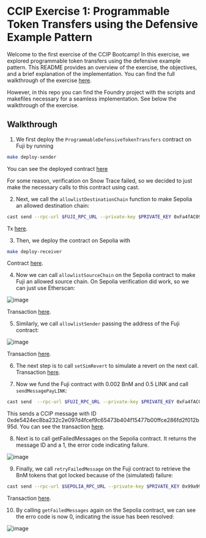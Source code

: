 # CCIP Exercise 1: Programmable Token Transfers using the Defensive Example Pattern

Welcome to the first exercise of the CCIP Bootcamp! In this exercise, we explored programmable token transfers using the defensive example pattern. This README provides an overview of the exercise, the objectives, and a brief explanation of the implementation. You can find the full walkthrough of the exercise [here](https://cll-devrel.gitbook.io/ccip-bootcamp/day-1/exercise-1-programmable-token-transfers-using-the-defensive-example-pattern). 

However, in this repo you can find the Foundry project with the scripts and makefiles necessary for a seamless implementation. See below the walkthrough of the exercise.

## Walkthrough

1. We first deploy the `ProgrammableDefensiveTokenTransfers` contract on Fuji by running 

```bash
make deploy-sender
```

You can see the deployed contract [here](https://testnet.snowtrace.io/address/0xFa4fAC09d834ADb9e4457a64b420F26966d981a0/contract/43113/code?chainid=43113)

For some reason, verification on Snow Trace failed, so we decided to just make the necessary calls to this contract using cast.

2. Next, we call the `allowlistDestinationChain` function to make Sepolia an allowed destination chain:

```bash
cast send --rpc-url $FUJI_RPC_URL --private-key $PRIVATE_KEY 0xFa4fAC09d834ADb9e4457a64b420F26966d981a0 "allowlistDestinationChain(uint64,bool)" 16015286601757825753 true
```

Tx [here](https://testnet.snowtrace.io/tx/0x8780b8729f3614d5d27d3845bf5f117d4113c16de4a06f24611b5a5c3b1877d4).

3. Then, we deploy the contract on Sepolia with

```bash
make deploy-receiver
```

Contract [here](https://sepolia.etherscan.io/address/0x99a99feea7c519068c40385e50f07fb066360f01).

4. Now we can call `allowlistSourceChain` on the Sepolia contract to make Fuji an allowed source chain. On Sepolia verification did work, so we can just use Etherscan:
   
![image](https://github.com/user-attachments/assets/5e99a325-8c55-434d-a800-bd326c353c44)

Transaction [here](https://sepolia.etherscan.io/tx/0x186ed6facbd1f0008315a586e4c133a65799336015e89c3574f699335c95a5e3).

5. Similarly, we call `allowlistSender` passing the address of the Fuji contract:

![image](https://github.com/user-attachments/assets/19f164a2-cd5b-4945-b443-f905045e85b9)

Transaction [here](https://sepolia.etherscan.io/tx/0x04ab1237fb28396362cb1a450ebbcb53983c51848bfff943c3cb50dd5de72ca2).

6. The next step is to call `setSimRevert` to simulate a revert on the next call. Transaction [here](https://sepolia.etherscan.io/tx/0x9ff07f1119be3631b8a12462b5b4e95fa2ea4fbbcbeadbd3331346d964e26b6d).

7. Now we fund the Fuji contract with 0.002 BnM and 0.5 LINK and call `sendMessagePayLINK`:

```bash
cast send  --rpc-url $FUJI_RPC_URL --private-key $PRIVATE_KEY 0xFa4fAC09d834ADb9e4457a64b420F26966d981a0 "sendMessagePayLINK(uint64,address,string,address,uint256)" 16015286601757825753 0x99a99feea7c519068c40385e50f07fb066360f01 "Hello World!" 0xD21341536c5cF5EB1bcb58f6723cE26e8D8E90e4 1000000000000000
```
This sends a CCIP message with ID 0xde5424ec8ba232c2e097d4fcef9c65473b404f15477b00ffce286fd2f012b95d. You can see the transaction [here](https://testnet.snowtrace.io/tx/0x1532eeeb481049d16515bf15707924cfeebcc7225749cd35361c6b5ab0391cfe).

8. Next is to call getFailedMessages on the Sepolia contract. It returns the message ID and a 1, the error code indicating failure.

 ![image](https://github.com/user-attachments/assets/5fb7a808-03c8-47f8-987b-15c60eaa1b76)

9. Finally, we call `retryFailedMessage` on the Fuji contract to retrieve the BnM tokens that got locked because of the (simulated) failure:

```bash
cast send --rpc-url $SEPOLIA_RPC_URL --private-key $PRIVATE_KEY 0x99a99feea7c519068c40385e50f07fb066360f01 "retryFailedMessage(bytes32,address)" 0xde5424ec8ba232c2e097d4fcef9c65473b404f15477b00ffce286fd2f012b95d 0xFa4fAC09d834ADb9e4457a64b420F26966d981a0
```

Transaction [here](https://sepolia.etherscan.io/tx/0xac97dc83c3d47041ea9c2b967350769d8b5a5e6f74801475800ebc54a23ec6d9).

10. By calling `getFailedMessages` again on the Sepolia contract, we can see the erro code is now 0, indicating the issue has been resolved:

![image](https://github.com/user-attachments/assets/9a8ce246-cdbb-45a9-9552-f433e221dc10)
 

